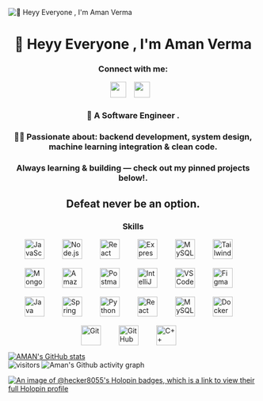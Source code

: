 ![👋 Heyy Everyone , I'm Aman Verma ](https://user-images.githubusercontent.com/10498744/210012254-234538ff-d198-48aa-8964-37e6fd45d227.gif)


<div id="toc">
  <ul align="center" style="list-style: none">
    <summary>
      <h1>
       👋 Heyy Everyone , I'm Aman Verma
      </h1>
    </summary>
  </ul>
</div>

**<h3 align="center">Connect with me:</h3>** 
<p align="center"><a href="mailto:vermaamank23@gmail.com" target="_blank"><img src="https://img.shields.io/badge/Gmail-D14836?style=for-the-badge&logo=gmail&logoColor=white" height="32" style="margin-right: 12px"></a> <a href="https://www.linkedin.com/in/amanverma2301r/" target="_blank"><img src="https://img.shields.io/badge/LinkedIn-0077B5?style=for-the-badge&logo=linkedin&logoColor=white" height="32" style="margin-right: 12px"></a></p>

 **<h3 align="center">👀 A Software Engineer .</h3>**

**<h3 align="center">🧑‍🎓 Passionate about: backend development, system design, machine learning integration & clean code.</h3>**

**<h3 align="center">Always learning & building — check out my pinned projects below!.</h3>**

**<h2 align="center">Defeat never be an option.</h2>**

 **<h3 align="center">Skills</h3>**

<div style="display: flex; flex-wrap: wrap; gap: 18px; justify-content: center;"><img src="https://img.shields.io/badge/JavaScript-F7DF1C?logo=javascript&logoColor=white" height="40" alt="JavaScript" style="margin-right: 18px">  <img src="https://img.shields.io/badge/Node.js-8CC84B?logo=node.js&logoColor=white" height="40" alt="Node.js" style="margin-right: 18px"> <img src="https://img.shields.io/badge/React-20232A?logo=react&logoColor=61DAFB" height="40" alt="React" style="margin-right: 18px"> <img src="https://img.shields.io/badge/Express-000000?logo=express&logoColor=white" height="40" alt="Express" style="margin-right: 18px"> <img src="https://img.shields.io/badge/MySQL-4479A1?logo=mysql&logoColor=white" height="40" alt="MySQL" style="margin-right: 18px"> <img src="https://img.shields.io/badge/Tailwind_CSS-38B2AC?logo=tailwind-css&logoColor=white" height="40" alt="Tailwind CSS" style="margin-right: 18px"> <img src="https://img.shields.io/badge/MongoDB-4EA94B?logo=mongodb&logoColor=white" height="40" alt="MongoDB" style="margin-right: 18px">  <img src="https://img.shields.io/badge/Amazon_AWS-232F3E?logo=amazon-aws&logoColor=white" height="40" alt="Amazon AWS" style="margin-right: 18px"> <img src="https://img.shields.io/badge/Postman-FF6C37?logo=postman&logoColor=white" height="40" alt="Postman" style="margin-right: 18px">
<img src="https://img.shields.io/badge/IntelliJ_IDEA-000000?logo=intellij-idea&logoColor=white" height="40" alt="IntelliJ IDEA" style="margin-right: 18px">
<img src="https://img.shields.io/badge/VS_Code-007ACC?logo=visual-studio-code&logoColor=white" height="40" alt="VS Code" style="margin-right: 18px">
<img src="https://img.shields.io/badge/Figma-F24E1E?logo=figma&logoColor=white" height="40" alt="Figma" style="margin-right: 18px">
<img src="https://img.shields.io/badge/Java-007396?logo=java&logoColor=white" height="40" alt="Java" style="margin-right: 18px">
<img src="https://img.shields.io/badge/Spring_Boot-6DB33F?logo=spring-boot&logoColor=white" height="40" alt="Spring Boot" style="margin-right: 18px">
<img src="https://img.shields.io/badge/Python-3776AB?logo=python&logoColor=white" height="40" alt="Python" style="margin-right: 18px">
<img src="https://img.shields.io/badge/React-61DAFB?logo=react&logoColor=black" height="40" alt="React" style="margin-right: 18px">
<img src="https://img.shields.io/badge/MySQL-4479A1?logo=mysql&logoColor=white" height="40" alt="MySQL" style="margin-right: 18px">
<img src="https://img.shields.io/badge/Docker-2496ED?logo=docker&logoColor=white" height="40" alt="Docker" style="margin-right: 18px">
<img src="https://img.shields.io/badge/Git-F05032?logo=git&logoColor=white" height="40" alt="Git" style="margin-right: 18px">
<img src="https://img.shields.io/badge/GitHub-181717?logo=github&logoColor=white" height="40" alt="GitHub" style="margin-right: 18px">
<img src="https://img.shields.io/badge/C%2B%2B-F34B7F?logo=c%2B%2B&logoColor=white" height="40" alt="C++" style="margin-right: 18px"></div>


[![AMAN's GitHub stats](https://github-readme-stats-git-masterrstaa-rickstaa.vercel.app/api?username=hecker8055&show_icons=true&line_height=28&hide_border=true&card_width=347&include_all_commits=true&role=owner,collaborator&rank_icon=percentile&theme=dark&bg_color=151515#gh-dark-mode-only)](https://github.com/rickstaa/github-readme-stats)
</br>
![visitors](https://komarev.com/ghpvc/?username=nav9v&style=flat-square)
![Aman's Github activity graph](https://github-readme-activity-graph.vercel.app/graph?username=hecker8055&theme=github-compact&area=true&bg_color=ffff&color=000)


[![An image of @hecker8055's Holopin badges, which is a link to view their full Holopin profile](https://holopin.me/hecker8055)](https://holopin.io/@hecker8055)




